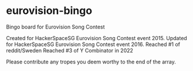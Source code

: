 # eurovision-bingo
Bingo board for Eurovision Song Contest

Created for HackerSpaceSG Eurovision Song Contest event 2015.
Updated for HackerSpaceSG Eurovision Song Contest event 2016.
Reached #1 of reddit/Sweden
Reached #3 of Y Combinator in 2022


Please contribute any tropes you deem worthy to the end of the array.
